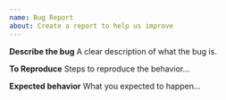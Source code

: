 ```yaml
---
name: Bug Report
about: Create a report to help us improve
---
```


**Describe the bug**
A clear description of what the bug is.

**To Reproduce**
Steps to reproduce the behavior...

**Expected behavior**
What you expected to happen...
